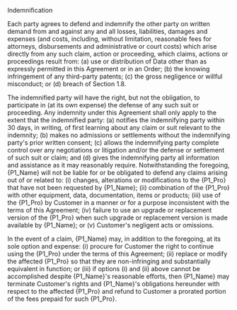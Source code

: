 Indemnification

Each party agrees to defend and indemnify the other party on written demand from and against any and all losses, liabilities, damages and expenses (and costs, including, without limitation, reasonable fees for attorneys, disbursements and administrative or court costs) which arise directly from any such claim, action or proceeding, which claims, actions or proceedings result from: (a) use or distribution of Data other than as expressly permitted in this Agreement or in an Order; (b) the knowing infringement of any third-party patents; (c) the gross negligence or willful misconduct; or (d) breach of Section 1.8.

The indemnified party will have the right, but not the obligation, to participate in (at its own expense) the defense of any such suit or proceeding. Any indemnity under this Agreement shall only apply to the extent that the indemnified party: (a) notifies the indemnifying party within 30 days, in writing, of first learning about any claim or suit relevant to the indemnity; (b) makes no admissions or settlements without the indemnifying party's prior written consent; (c) allows the indemnifying party complete control over any negotiations or litigation and/or the defense or settlement of such suit or claim; and (d) gives the indemnifying party all information and assistance as it may reasonably require. Notwithstanding the foregoing, {P1_Name} will not be liable for or be obligated to defend any claims arising out of or related to: (i) changes, alterations or modifications to the {P1_Pro} that have not been requested by {P1_Name}; (ii) combination of the {P1_Pro} with other equipment, data, documentation, items or products; (iii) use of the {P1_Pro} by Customer in a manner or for a purpose inconsistent with the terms of this Agreement; (iv) failure to use an upgrade or replacement version of the {P1_Pro} when such upgrade or replacement version is made available by {P1_Name}; or (v) Customer's negligent acts or omissions.

In the event of a claim, {P1_Name} may, in addition to the foregoing, at its sole option and expense: (i) procure for Customer the right to continue using the {P1_Pro} under the terms of this Agreement; (ii) replace or modify the affected {P1_Pro} so that they are non-infringing and substantially equivalent in function; or (iii) if options (i) and (ii) above cannot be accomplished despite {P1_Name}'s reasonable efforts, then {P1_Name} may terminate Customer's rights and {P1_Name}'s obligations hereunder with respect to the affected {P1_Pro} and refund to Customer a prorated portion of the fees prepaid for such {P1_Pro}.

